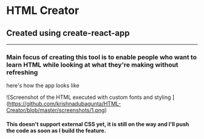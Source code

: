 # HTML Creator
## Created using create-react-app

---

### Main focus of creating this tool is to enable people who want to learn HTML while looking at what they're making without refreshing

here's how the app looks like

![Screenshot of the HTML executed with custom fonts and styling ] (https://github.com/krishnadubagunta/HTML-Creator/blob/master/screenshots/1.png)

#### This doesn't support external CSS yet, it is still on the way and I'll push the code as soon as I build the feature.
